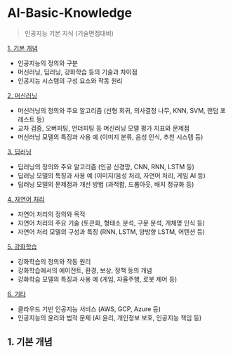 # AI-Basic-Knowledge
> 인공지능 기본 지식 (기술면접대비)


[1. 기본 개념](#1.-기본-개념)
- 인공지능의 정의와 구분
- 머신러닝, 딥러닝, 강화학습 등의 기술과 차이점
- 인공지능 시스템의 구성 요소와 작동 원리

[2. 머신러닝](#2.-머신러닝)
- 머신러닝의 정의와 주요 알고리즘 (선형 회귀, 의사결정 나무, KNN, SVM, 랜덤 포레스트 등)
- 교차 검증, 오버피팅, 언더피팅 등 머신러닝 모델 평가 지표와 문제점
- 머신러닝 모델의 특징과 사용 예 (이미지 분류, 음성 인식, 추천 시스템 등)

[3. 딥러닝](#3.-딥러닝)
- 딥러닝의 정의와 주요 알고리즘 (인공 신경망, CNN, RNN, LSTM 등)
- 딥러닝 모델의 특징과 사용 예 (이미지/음성 처리, 자연어 처리, 게임 AI 등)
- 딥러닝 모델의 문제점과 개선 방법 (과적합, 드롭아웃, 배치 정규화 등)

[4. 자연어 처리](#4.-자연어-처리)
- 자연어 처리의 정의와 목적
- 자연어 처리의 주요 기술 (토큰화, 형태소 분석, 구문 분석, 개체명 인식 등)
- 자연어 처리 모델의 구성과 특징 (RNN, LSTM, 양방향 LSTM, 어텐션 등)

[5. 강화학습](#5.-강화학습)
- 강화학습의 정의와 작동 원리
- 강화학습에서의 에이전트, 환경, 보상, 정책 등의 개념
- 강화학습 모델의 특징과 사용 예 (게임, 자율주행, 로봇 제어 등)

[6. 기타](#6.-기타)
- 클라우드 기반 인공지능 서비스 (AWS, GCP, Azure 등)
- 인공지능의 윤리와 법적 문제 (AI 윤리, 개인정보 보호, 인공지능 책임 등)


## 1. 기본 개념
